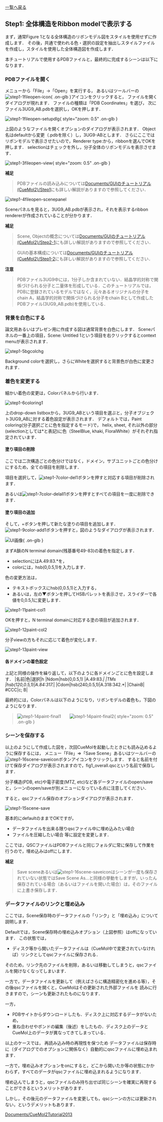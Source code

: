 [一覧へ戻る](../../../Documents/CueMol2Tutorial2013)

## Step1: 全体構造をRibbon modelで表示する
まず，通常Figure 1となる全体構造のリボンモデル図をスタイルを使用せずに作成します．
その後，共通で使われる色・選択の設定を抽出しスタイルファイルを作成し，スタイルを使用した全体構造図を作成します．

本チュートリアルで使用するPDBファイルと，最終的に完成するシーンは以下になります．


### PDBファイルを開く
メニューから「File」→「Open」を実行する，
あるいはツールバーの![step1-1fileopen-icon](../../../assets/images/Documents/CueMol2Tutorial2013/Step1/step1-1fileopen-icon.png){ .on-glb }アイコンをクリックすると，
ファイルを開くダイアログが現れます．
ファイルの種類は「PDB Coordinates」を選び，
次にファイル3UG9_AB.pdbを選択し，OKを押します．

![step1-1fileopen-setupdlg](../../../assets/images/Documents/CueMol2Tutorial2013/Step1/step1-1fileopen-setupdlg.png){ style="zoom: 0.5" .on-glb }

上図のようなファイルを開くオプションのダイアログが表示されます．
Object名はdefaultから変更（.pdbを除く）し，3UG9-ABとします．
さらにここではリボンモデルで表示させたいので，Renderer type:から，ribbonを選んでOKを押します．
selectionはチェックを外し，分子全体のリボンモデルを表示させます．


![step1-3fileopen-view](../../../assets/images/Documents/CueMol2Tutorial2013/Step1/step1-3fileopen-view.png){ style="zoom: 0.5" .on-glb }


**補足**

> PDBファイルの読み込みについては[Documents/GUIのチュートリアル(CueMol2)/Step1](../../../Documents/GUIのチュートリアル(CueMol2)/Step1)にも詳しい解説がありますので参照してください．



![step1-4fileopen-scenepanel](../../../assets/images/Documents/CueMol2Tutorial2013/Step1/step1-4fileopen-scenepanel.png)


Sceneパネルを見ると，3UG9_AB.pdbが表示され，それを表示するribbon rendererが作成されていることが分かります．

**補足**

> Scene, Objectの概念については[Documents/GUIのチュートリアル(CueMol2)/Step2-1](../../../Documents/GUIのチュートリアル(CueMol2)/Step2-1)にも詳しい解説がありますので参照してください．<br/>

> GUIの基本構成については[Documents/GUIのチュートリアル(CueMol2)/Step1-2](../../../Documents/GUIのチュートリアル(CueMol2)/Step1-2)にも詳しい解説がありますので参照してください．

**注意**

> PDBファイル3UG9中には，1分子しか含まれていない．結晶学的対称で関係づけられる分子と二量体を形成している．このチュートリアルでは，PDBに登録されているモデルではなく，元々あるオリジナルの分子をchain A，結晶学的対称で関係づけられる分子をchain Bとして作成したPDBファイル(3UG9_AB.pdb)を使用している．

### 背景を白色にする
論文用あるいはプレゼン用に作成する図は通常背景を白色にします．
Sceneパネルの一番上の項目，Scene: Untitled 1という項目を右クリックするとcontext menuが表示されます．

![step1-5bgcolchg](../../../assets/images/Documents/CueMol2Tutorial2013/Step1/step1-5bgcolchg.png)

Background colorを選択し，さらにWhiteを選択すると背景色が白色に変更されます．

### 着色を変更する
細かい着色の変更は，Colorパネルから行います．

![step1-6coloring1](../../../assets/images/Documents/CueMol2Tutorial2013/Step1/step1-6coloring1.png)

上のdrop-down listboxから，3UG9_ABという項目を選ぶと，分子オブジェクト3UG9_ABに対する着色設定が表示されます．
デフォルトでは，Paint coloring(分子選択ごとに色を指定するモード)で，
helix, sheet, それ以外の部分(selectionとしては*と表記)に色（SteelBlue, khaki, FloralWhite）がそれぞれ指定されています．

#### 塗り項目の削除
ここでは二次構造ごとの色分けではなく，ドメイン，サブユニットごとの色分けにするため，全ての項目を削除します．

項目を選択して，![step1-7color-del1](../../../assets/images/Documents/CueMol2Tutorial2013/Step1/step1-7color-del1.png)ボタンを押すと対応する項目が削除されます．

あるいは![step1-7color-delall1](../../../assets/images/Documents/CueMol2Tutorial2013/Step1/step1-7color-delall1.png)ボタンを押すとすべての項目を一度に削除できます．

#### 塗り項目の追加
そして，+ボタンを押して新たな塗りの項目を追加します．
![step1-9color-add1](../../../assets/images/Documents/CueMol2Tutorial2013/Step1/step1-9color-add1.png)ボタンを押すと，図のようなダイアログが表示されます．

![UI画像](../../../assets/images/Documents/CueMol2Tutorial2013/Step1/UI画像){ .on-glb }

まずA鎖のN terminal domain(残基番号49-83)の着色を指定します．

*  selectionにはA.49:83.*を，
*  colorには，hsb(0,0.5,1)を入力します．

色の変更方法は，

*  テキストボックスにhsb(0,0.5,1)と入力する，
*  あるいは，左の▼ボタンを押してHSBパレットを表示させ，スライダーで各値を0,0.5,1に変更します．

![step1-11paint-col1](../../../assets/images/Documents/CueMol2Tutorial2013/Step1/step1-11paint-col1.png)


OKを押すと，N terminal domainに対応する塗の項目が追加されます．

![step1-12paint-col2](../../../assets/images/Documents/CueMol2Tutorial2013/Step1/step1-12paint-col2.png)


分子viewの方もそれに応じて着色が変化します．

![step1-13paint-view](../../../assets/images/Documents/CueMol2Tutorial2013/Step1/step1-13paint-view.png)


#### 各ドメインの着色設定
上記と同様の操作を繰り返して，以下のように各ドメインごとに色を設定します．
|名前|色|選択|h
|Ndom|hsb(0,0.5,1)  |A.49:83.*|
|TMs |hsb(120,0.5,1)|A.84:317.*|
|Cdom|hsb(240,0.5,1)|A.318:342.*|
|ChainB| #CCC|c; B|


最終的には，Colorパネルは以下のようになり，リボンモデルの着色も，下図のようになります．

> ![step1-14paint-final1](../../../assets/images/Documents/CueMol2Tutorial2013/Step1/step1-14paint-final1.png)　　![step1-14paint-final2](../../../assets/images/Documents/CueMol2Tutorial2013/Step1/step1-14paint-final2.png){ style="zoom: 0.5" .on-glb }

### シーンを保存する
以上のようにして作成した図を，次回CueMolを起動したときにも読み込めるように保存するには，
メニュー「File」⇒「Save Scene」あるいはツールバーの![step1-16scene-saveicon](../../../assets/images/Documents/CueMol2Tutorial2013/Step1/step1-16scene-saveicon.png)ボタンアイコンをクリックします．
すると名前を付けて保存ダイアログが表示されますので，fig1_overall.qscという名前で保存します．

分子構造(PDB, etc)や電子密度(MTZ, etc)など各データファイルのopen/saveと，シーンのopen/saveが別メニューになっている点に注意してください．

すると，qscファイル保存のオプションダイアログが表示されます．

![step1-15scene-save](../../../assets/images/Documents/CueMol2Tutorial2013/Step1/step1-15scene-save.png)


基本的にdefaultのままでOKですが，

*  データファイルを出来る限りqscファイル中に埋め込みたい場合
*  ファイルを圧縮したい場合
等に設定を変更します．

ここでは，QSCファイルはPDBファイルと同じフォルダに常に保存して作業を行うので，埋め込みはoffにします．

**補足**

> Save sceneあるいは![step1-16scene-saveicon](../../../assets/images/Documents/CueMol2Tutorial2013/Step1/step1-16scene-saveicon.png)はシーンが一度も保存されていない状態ではSave Scene As...と同様の挙動をしますが，いったん保存されている場合（あるいはファイルを開いた場合）は，そのファイルに上書き保存します．
### データファイルのリンクと埋め込み

ここでは，Scene保存時のデータファイルの「リンク」と「埋め込み」について説明します．

Defaultでは，Scene保存時の埋め込みオプション（上図参照）はoffになっています．
この状態では，

*  ディスク等から開いたデータファイルは（CueMol中で変更されていなければ）リンクとしてqscファイルに保存される．

そのため，リンク先のファイルを削除，あるいは移動してしまうと，qscファイルを開けなくなってしまいます．

一方で，データファイルを更新して（例えばさらに構造精密化を進める等），その後qscファイルを開くと，CueMolはその更新された外部ファイルを
読みに行きますので，シーンも更新されたものになります．

一方，

*  PDBサイトからダウンロードしたも．ディスク上に対応するデータがないため，
*  重ね合わせやボンドの編集（後述）をしたもの．ディスク上のデータとCueMol上のデータが異なってきてしまっている．

以上のケースでは，
再読み込み時の再現性を保つため
データファイルは保存時に（ダイアログでのオプションに関係なく）自動的にqscファイルに埋め込まれます．

一方で，埋め込みオプションをonにすると，どこから開いたか等の状態にかかわらず，すべてのデータがqscファイルに埋め込まれるようになります．

埋め込んでしまうと，qscファイルのみ持ち出せば同じシーンを確実に再現することができるというメリットがあります．

しかし，その後元のデータファイルを変更しても，qscシーンの方には更新されない，というデメリットもあります．

[Documents/CueMol2Tutorial2013](../../../Documents/CueMol2Tutorial2013)